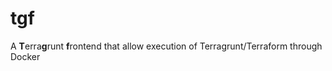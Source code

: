 # tgf
A **T**erra**g**runt **f**rontend that allow execution of Terragrunt/Terraform through Docker
